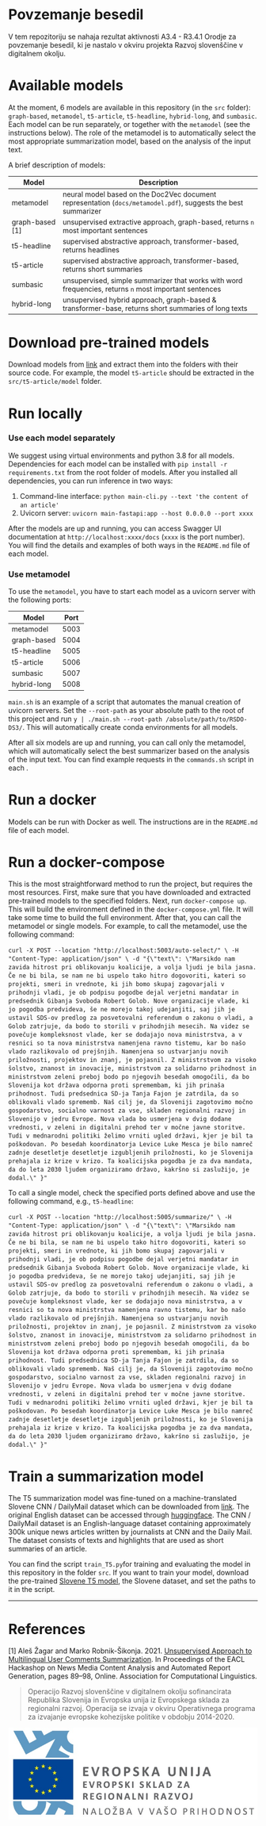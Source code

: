 # Povzemanje besedil

V tem repozitoriju se nahaja rezultat aktivnosti A3.4 - R3.4.1 Orodje za povzemanje besedil, ki je nastalo v okviru projekta Razvoj slovenščine v digitalnem okolju.

# Available models
At the moment, 6 models are available in this repository (in the `src` folder): `graph-based`, `metamodel`, `t5-article`, `t5-headline`, `hybrid-long`, and `sumbasic`. Each model can be run separately, or together with the `metamodel` (see the instructions below). The role of the metamodel is to automatically select the most appropriate summarization model, based on the analysis of the input text. 

A brief description of models: 

| **Model**       | **Description**                                                                                                |
|-----------------|----------------------------------------------------------------------------------------------------------------|
| metamodel       | neural model based on the Doc2Vec document representation (`docs/metamodel.pdf`), suggests the best summarizer |
| graph-based [1] | unsupervised extractive approach, graph-based, returns `n` most important sentences                            |
| t5-headline     | supervised abstractive approach, transformer-based, returns headlines                                          |
| t5-article      | supervised abstractive approach, transformer-based, returns short summaries                                    |
| sumbasic        | unsupervised, simple summarizer that works with word frequencies, returns `n` most important sentences         |
| hybrid-long     | unsupervised hybrid approach, graph-based & transformer-base, returns short summaries of long texts            |


# Download pre-trained models

Download models from [link](https://nas.cjvt.si/index.php/s/Bpob8qZ64TY3LM3) and extract them into the folders with their source code. For example, the model `t5-article` should be extracted in the `src/t5-article/model` folder.

# Run locally

### Use each model separately
We suggest using virtual environments and python 3.8 for all models. Dependencies for each model can be installed with `pip install -r requirements.txt` from the root folder of models. After you installed all dependencies, you can run inference in two ways: 

1) Command-line interface: `python main-cli.py --text 'the content of an article'`
2) Uvicorn server: `uvicorn main-fastapi:app --host 0.0.0.0 --port xxxx`

After the models are up and running, you can access Swagger UI documentation at `http://localhost:xxxx/docs` (`xxxx` is the port number). You will find the details and examples of both ways in the `README.md` file of each model. 

### Use metamodel
To use the `metamodel`, you have to start each model as a uvicorn server with the following ports: 

| **Model**   | **Port** |
|-------------|----------|
| metamodel   | 5003     |
| graph-based | 5004     |
| t5-headline | 5005     |
| t5-article  | 5006     |
| sumbasic    | 5007     |
| hybrid-long | 5008     |

`main.sh` is an example of a script that automates the manual creation of uvicorn servers. Set the `--root-path` as your absolute path to the root of this project and run `y | ./main.sh --root-path /absolute/path/to/RSDO-DS3/`. This will automatically create conda environments for all models. 

After all six models are up and running, you can call only the metamodel, which will automatically select the best summarizer based on the analysis of the input text. You can find example requests in the `commands.sh` script in each . 

# Run a docker
Models can be run with Docker as well. The instructions are in the `README.md` file of each model. 

# Run a docker-compose
This is the most straightforward method to run the project, but requires the most resources. First, make sure that you have downloaded and extracted pre-trained models to the specified folders. Next, run `docker-compose up`. This will build the environment defined in the `docker-compose.yml` file. It will take some time to build the full environment. After that, you can call the metamodel or single models. For example, to call the metamodel, use the following command:

`curl -X POST --location "http://localhost:5003/auto-select/" \
  -H "Content-Type: application/json" \
  -d "{\"text\": \"Marsikdo nam zavida hitrost pri oblikovanju koalicije, a volja ljudi je bila jasna. Če ne bi bila, se nam ne bi uspelo tako hitro dogovoriti, kateri so projekti, smeri in vrednote, ki jih bomo skupaj zagovarjali v prihodnji vladi, je ob podpisu pogodbe dejal verjetni mandatar in predsednik Gibanja Svoboda Robert Golob. Nove organizacije vlade, ki jo pogodba predvideva, še ne morejo takoj udejanjiti, saj jih je ustavil SDS-ov predlog za posvetovalni referendum o zakonu o vladi, a Golob zatrjuje, da bodo to storili v prihodnjih mesecih. Na videz se povečuje kompleksnost vlade, ker se dodajajo nova ministrstva, a v resnici so ta nova ministrstva namenjena ravno tistemu, kar bo našo vlado razlikovalo od prejšnjih. Namenjena so ustvarjanju novih priložnosti, projektov in znanj, je pojasnil. Z ministrstvom za visoko šolstvo, znanost in inovacije, ministrstvom za solidarno prihodnost in ministrstvom zeleni preboj bodo po njegovih besedah omogočili, da bo Slovenija kot država odporna proti spremembam, ki jih prinaša prihodnost. Tudi predsednica SD-ja Tanja Fajon je zatrdila, da so oblikovali vlado sprememb. Naš cilj je, da Sloveniji zagotovimo močno gospodarstvo, socialno varnost za vse, skladen regionalni razvoj in Slovenijo v jedru Evrope. Nova vlada bo usmerjena v dvig dodane vrednosti, v zeleni in digitalni prehod ter v močne javne storitve. Tudi v mednarodni politiki želimo vrniti ugled državi, kjer je bil ta poškodovan. Po besedah koordinatorja Levice Luke Mesca je bilo namreč zadnje desetletje desetletje izgubljenih priložnosti, ko je Slovenija prehajala iz krize v krizo. Ta koalicijska pogodba je za dva mandata, da do leta 2030 ljudem organiziramo državo, kakršno si zaslužijo, je dodal.\" }"`

To call a single model, check the specified ports defined above and use the following command, e.g., `t5-headline`: 

`curl -X POST --location "http://localhost:5005/summarize/" \
  -H "Content-Type: application/json" \
  -d "{\"text\": \"Marsikdo nam zavida hitrost pri oblikovanju koalicije, a volja ljudi je bila jasna. Če ne bi bila, se nam ne bi uspelo tako hitro dogovoriti, kateri so projekti, smeri in vrednote, ki jih bomo skupaj zagovarjali v prihodnji vladi, je ob podpisu pogodbe dejal verjetni mandatar in predsednik Gibanja Svoboda Robert Golob. Nove organizacije vlade, ki jo pogodba predvideva, še ne morejo takoj udejanjiti, saj jih je ustavil SDS-ov predlog za posvetovalni referendum o zakonu o vladi, a Golob zatrjuje, da bodo to storili v prihodnjih mesecih. Na videz se povečuje kompleksnost vlade, ker se dodajajo nova ministrstva, a v resnici so ta nova ministrstva namenjena ravno tistemu, kar bo našo vlado razlikovalo od prejšnjih. Namenjena so ustvarjanju novih priložnosti, projektov in znanj, je pojasnil. Z ministrstvom za visoko šolstvo, znanost in inovacije, ministrstvom za solidarno prihodnost in ministrstvom zeleni preboj bodo po njegovih besedah omogočili, da bo Slovenija kot država odporna proti spremembam, ki jih prinaša prihodnost. Tudi predsednica SD-ja Tanja Fajon je zatrdila, da so oblikovali vlado sprememb. Naš cilj je, da Sloveniji zagotovimo močno gospodarstvo, socialno varnost za vse, skladen regionalni razvoj in Slovenijo v jedru Evrope. Nova vlada bo usmerjena v dvig dodane vrednosti, v zeleni in digitalni prehod ter v močne javne storitve. Tudi v mednarodni politiki želimo vrniti ugled državi, kjer je bil ta poškodovan. Po besedah koordinatorja Levice Luke Mesca je bilo namreč zadnje desetletje desetletje izgubljenih priložnosti, ko je Slovenija prehajala iz krize v krizo. Ta koalicijska pogodba je za dva mandata, da do leta 2030 ljudem organiziramo državo, kakršno si zaslužijo, je dodal.\" }"`

# Train a summarization model
The T5 summarization model was fine-tuned on a machine-translated Slovene CNN / DailyMail dataset which can be downloaded from [link](https://nas.cjvt.si/index.php/s/Bpob8qZ64TY3LM3). The original English dataset can be accessed through [huggingface](https://huggingface.co/datasets/cnn_dailymail). The CNN / DailyMail dataset is an English-language dataset containing approximately 300k unique news articles written by journalists at CNN and the Daily Mail. The dataset consists of texts and highlights that are used as short summaries of an article.

You can find the script `train_T5.py`for training and evaluating the model in this repository in the folder `src`. If you want to train your model, download the pre-trained [Slovene T5 model](https://huggingface.co/cjvt/t5-sl-small), the Slovene dataset, and set the paths to it in the script. 

 ---

# References
[1] Aleš Žagar and Marko Robnik-Šikonja. 2021. [Unsupervised Approach to Multilingual User Comments Summarization](https://aclanthology.org/2021.hackashop-1.13). In Proceedings of the EACL Hackashop on News Media Content Analysis and Automated Report Generation, pages 89–98, Online. Association for Computational Linguistics.

> Operacijo Razvoj slovenščine v digitalnem okolju sofinancirata Republika Slovenija in Evropska unija iz Evropskega sklada za regionalni razvoj. Operacija se izvaja v okviru Operativnega programa za izvajanje evropske kohezijske politike v obdobju 2014-2020.

![](Logo_EKP_sklad_za_regionalni_razvoj_SLO_slogan.jpg)